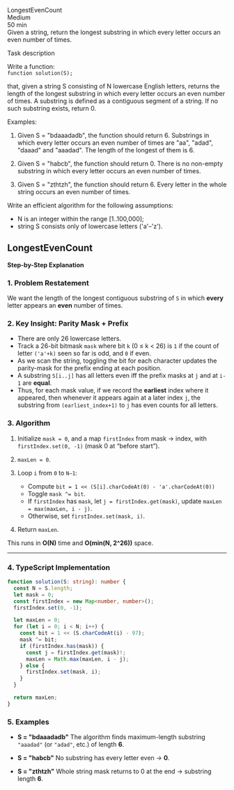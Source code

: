 LongestEvenCount  
Medium  
50 min  
Given a string, return the longest substring in which every letter occurs an even number of times.

Task description  

Write a function:  
```function solution(S);```

that, given a string S consisting of N lowercase English letters, returns the length of the longest substring in which every letter occurs an even number of times. A substring is defined as a contiguous segment of a string. If no such substring exists, return 0.

Examples:  
1. Given S = "bdaaadadb", the function should return 6. Substrings in which every letter occurs an even number of times are "aa", "adad", "daaad" and "aaadad". The length of the longest of them is 6.

2. Given S = "habcb", the function should return 0. There is no non-empty substring in which every letter occurs an even number of times.

3. Given S = "zthtzh", the function should return 6. Every letter in the whole string occurs an even number of times.

Write an efficient algorithm for the following assumptions:
- N is an integer within the range [1..100,000];
- string S consists only of lowercase letters ('a'–'z').


## LongestEvenCount

**Step-by-Step Explanation**

### 1. Problem Restatement

We want the length of the longest contiguous substring of `S` in which **every** letter appears an **even** number of times.

### 2. Key Insight: Parity Mask + Prefix

* There are only 26 lowercase letters.
* Track a 26-bit bitmask `mask` where bit `k` (0 ≤ k < 26) is `1` if the count of letter `('a'+k)` seen so far is odd, and `0` if even.
* As we scan the string, toggling the bit for each character updates the parity-mask for the prefix ending at each position.
* A substring `S[i..j]` has all letters even iff the prefix masks at `j` and at `i-1` are **equal**.
* Thus, for each mask value, if we record the **earliest** index where it appeared, then whenever it appears again at a later index `j`, the substring from `(earliest_index+1)` to `j` has even counts for all letters.

### 3. Algorithm

1. Initialize `mask = 0`, and a map `firstIndex` from mask → index, with `firstIndex.set(0, -1)` (mask 0 at “before start”).
2. `maxLen = 0`.
3. Loop `i` from `0` to `N−1`:

   * Compute `bit = 1 << (S[i].charCodeAt(0) - 'a'.charCodeAt(0))`
   * Toggle `mask ^= bit`.
   * If `firstIndex` has `mask`, let `j = firstIndex.get(mask)`, update `maxLen = max(maxLen, i - j)`.
   * Otherwise, set `firstIndex.set(mask, i)`.
4. Return `maxLen`.

This runs in **O(N)** time and **O(min(N, 2^26))** space.

---

### 4. TypeScript Implementation

```ts
function solution(S: string): number {
  const N = S.length;
  let mask = 0;
  const firstIndex = new Map<number, number>();
  firstIndex.set(0, -1);

  let maxLen = 0;
  for (let i = 0; i < N; i++) {
    const bit = 1 << (S.charCodeAt(i) - 97);
    mask ^= bit;
    if (firstIndex.has(mask)) {
      const j = firstIndex.get(mask)!;
      maxLen = Math.max(maxLen, i - j);
    } else {
      firstIndex.set(mask, i);
    }
  }

  return maxLen;
}
```

### 5. Examples

* **S = "bdaaadadb"**
  The algorithm finds maximum-length substring `"aaadad"` (or `"adad"`, etc.) of length **6**.

* **S = "habcb"**
  No substring has every letter even → **0**.

* **S = "zthtzh"**
  Whole string mask returns to 0 at the end → substring length **6**.
